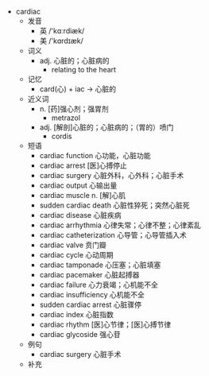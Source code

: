 - cardiac
  - 发音
    - 英 /'kɑːrdiæk/
    - 美 /'kɑrdɪæk/
  - 词义
    - adj. 心脏的；心脏病的
      - relating to the heart
  - 记忆
    - card(心) + iac → 心脏的
  - 近义词
    - n. [药]强心剂；强胃剂
      - metrazol
    - adj. [解剖]心脏的；心脏病的；（胃的）喷门
      - cordis
  - 短语
    - cardiac function 心功能，心脏功能
    - cardiac arrest [医]心搏停止
    - cardiac surgery 心脏外科，心外科；心脏手术
    - cardiac output 心输出量
    - cardiac muscle n. [解]心肌
    - sudden cardiac death 心脏性猝死；突然心脏死
    - cardiac disease 心脏疾病
    - cardiac arrhythmia 心律失常；心律不整；心律紊乱
    - cardiac catheterization 心导管；心导管插入术
    - cardiac valve 贲门瓣
    - cardiac cycle 心动周期
    - cardiac tamponade 心压塞；心脏填塞
    - cardiac pacemaker 心脏起搏器
    - cardiac failure 心力衰竭；心机能不全
    - cardiac insufficiency 心机能不全
    - sudden cardiac arrest 心脏骤停
    - cardiac index 心脏指数
    - cardiac rhythm [医]心节律；[医]心搏节律
    - cardiac glycoside 强心苷
  - 例句
    - cardiac surgery 心脏手术
  - 补充